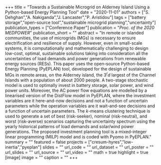 +++
title = "Towards a Sustainable Microgrid on Alderney Island Using a Python-based Energy Planning Tool"
date = "2020-11-01"
authors = ["S. Dehghan","A. Nakiganda","J. Lancaster","P. Aristidou"]
tags = ["battery storage","open-source tool","sustainable microgrid planning","uncertainty"]
publication_types = ["Conference Paper"]
publication = "_Proc. of the 2020 MEDPOWER_"
publication_short = ""
abstract = "In remote or islanded communities, the use of microgrids (MGs) is necessary to ensure electrification and resilience of supply. However, even in small-scale systems, it is computationally and mathematically challenging to design low-cost, optimal, sustainable solutions taking into consideration all the uncertainties of load demands and power generations from renewable energy sources (RESs). This paper uses the open-source Python-based Energy Planning (PyEPLAN) tool, developed for the design of sustainable MGs in remote areas, on the Alderney island, the 3$^rd$ largest of the Channel Islands with a population of about 2000 people. A two-stage stochastic model is used to optimally invest in battery storage, solar power, and wind power units. Moreover, the AC power flow equations are modelled by a linearised version of the DistFlow model in PyEPLAN, where the investment variables are it here-and-now decisions and not a function of uncertain parameters while the operation variables are it wait-and-see decisions and a function of uncertain parameters. The $k$-means clustering technique is used to generate a set of best (risk-seeker), nominal (risk-neutral), and worst (risk-averse) scenarios capturing the uncertainty spectrum using the yearly historical patterns of load demands and solar/wind power generations. The proposed investment planning tool is a mixed-integer linear programming (MILP) model and is coded with Pyomo in PyEPLAN."
summary = ""
featured = false
projects = ["cresum-hyres","low-inertia","pyeplan"]
slides = ""
url_code = ""
url_dataset = ""
url_poster = ""
url_slides = ""
url_source = ""
url_video = ""
math = true
highlight = true
[image]
image = ""
caption = ""
+++


